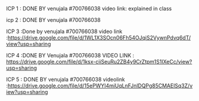 ICP 1 : DONE BY
venujala
#700766038
video link: explained in class

icp 2 : DONE BY 
venujala
#700766038

ICP 3 :Done by
venujala
#700766038
video link :https://drive.google.com/file/d/1WL1X3SOcn06Fh54OJqiS2VywnPdvq6dT/view?usp=sharing

ICP 4 :DONE BY
Venujala
#700766038
VIDEO LINK : https://drive.google.com/file/d/1ksx-ciiSeuRu2ZB4y9CrZtpm1S1IXeCc/view?usp=sharing

ICP 5 : DONE BY
venujala
#700766038
videolink :https://drive.google.com/file/d/15ePWYI4miUqLnFJnlDQPg85CMAElSq3Z/view?usp=sharing
